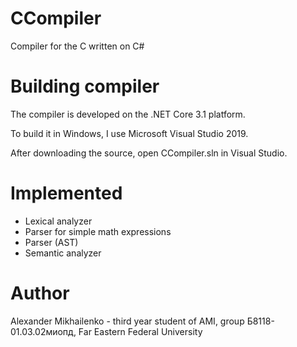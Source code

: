 # CCompiler
Compiler for the C written on C#

# Building compiler
The compiler is developed on the .NET Core 3.1 platform.

To build it in Windows, I use Microsoft Visual Studio 2019.

After downloading the source, open CCompiler.sln in Visual Studio.

# Implemented
* Lexical analyzer
* Parser for simple math expressions
* Parser (AST)
* Semantic analyzer

# Author
Alexander Mikhailenko - third year student of AMI, group Б8118-01.03.02миопд,  Far Eastern Federal University

